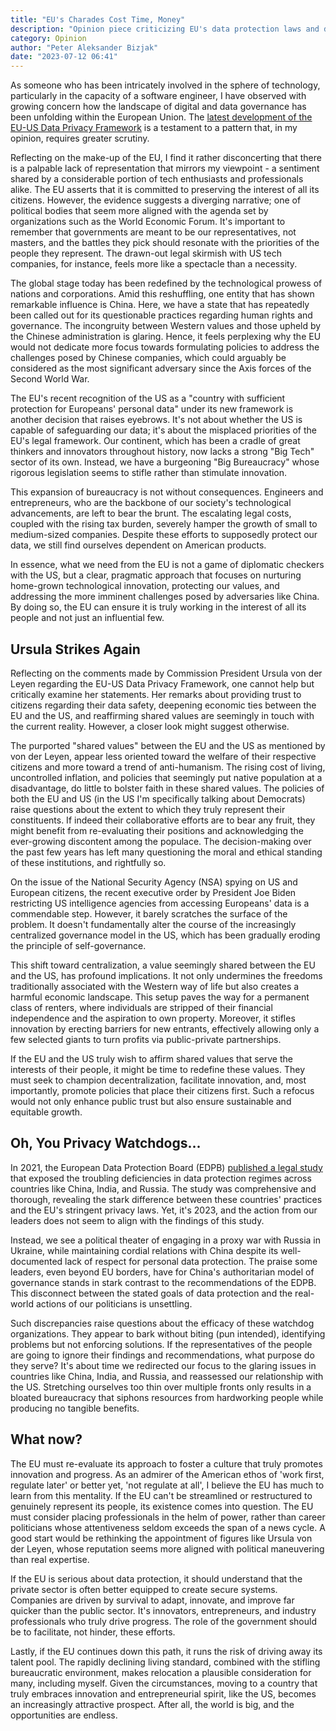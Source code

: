 ```yaml
---
title: "EU's Charades Cost Time, Money"
description: "Opinion piece criticizing EU's data protection laws and double-standards in picking battles with foreign governments, companies"
category: Opinion
author: "Peter Aleksander Bizjak"
date: "2023-07-12 06:41"
---
```


As someone who has been intricately involved in the sphere of technology, particularly in the capacity of a software engineer, I have observed with growing concern how the landscape of digital and data governance has been unfolding within the European Union. The [latest development of the EU-US Data Privacy Framework](https://www.politico.eu/article/eu-signs-off-on-data-transfers-deal-with-us/) is a testament to a pattern that, in my opinion, requires greater scrutiny.

Reflecting on the make-up of the EU, I find it rather disconcerting that there is a palpable lack of representation that mirrors my viewpoint - a sentiment shared by a considerable portion of tech enthusiasts and professionals alike. The EU asserts that it is committed to preserving the interest of all its citizens. However, the evidence suggests a diverging narrative; one of political bodies that seem more aligned with the agenda set by organizations such as the World Economic Forum. It's important to remember that governments are meant to be our representatives, not masters, and the battles they pick should resonate with the priorities of the people they represent. The drawn-out legal skirmish with US tech companies, for instance, feels more like a spectacle than a necessity.

The global stage today has been redefined by the technological prowess of nations and corporations. Amid this reshuffling, one entity that has shown remarkable influence is China. Here, we have a state that has repeatedly been called out for its questionable practices regarding human rights and governance. The incongruity between Western values and those upheld by the Chinese administration is glaring. Hence, it feels perplexing why the EU would not dedicate more focus towards formulating policies to address the challenges posed by Chinese companies, which could arguably be considered as the most significant adversary since the Axis forces of the Second World War.

The EU's recent recognition of the US as a "country with sufficient protection for Europeans' personal data" under its new framework is another decision that raises eyebrows. It's not about whether the US is capable of safeguarding our data; it's about the misplaced priorities of the EU's legal framework. Our continent, which has been a cradle of great thinkers and innovators throughout history, now lacks a strong "Big Tech" sector of its own. Instead, we have a burgeoning "Big Bureaucracy" whose rigorous legislation seems to stifle rather than stimulate innovation.

This expansion of bureaucracy is not without consequences. Engineers and entrepreneurs, who are the backbone of our society's technological advancements, are left to bear the brunt. The escalating legal costs, coupled with the rising tax burden, severely hamper the growth of small to medium-sized companies. Despite these efforts to supposedly protect our data, we still find ourselves dependent on American products.

In essence, what we need from the EU is not a game of diplomatic checkers with the US, but a clear, pragmatic approach that focuses on nurturing home-grown technological innovation, protecting our values, and addressing the more imminent challenges posed by adversaries like China. By doing so, the EU can ensure it is truly working in the interest of all its people and not just an influential few.

## Ursula Strikes Again

Reflecting on the comments made by Commission President Ursula von der Leyen regarding the EU-US Data Privacy Framework, one cannot help but critically examine her statements. Her remarks about providing trust to citizens regarding their data safety, deepening economic ties between the EU and the US, and reaffirming shared values are seemingly in touch with the current reality. However, a closer look might suggest otherwise.

The purported "shared values" between the EU and the US as mentioned by von der Leyen, appear less oriented toward the welfare of their respective citizens and more toward a trend of anti-humanism. The rising cost of living, uncontrolled inflation, and policies that seemingly put native population at a disadvantage, do little to bolster faith in these shared values. The policies of both the EU and US (in the US I'm specifically talking about Democrats) raise questions about the extent to which they truly represent their constituents. If indeed their collaborative efforts are to bear any fruit, they might benefit from re-evaluating their positions and acknowledging the ever-growing discontent among the populace. The decision-making over the past few years has left many questioning the moral and ethical standing of these institutions, and rightfully so.

On the issue of the National Security Agency (NSA) spying on US and European citizens, the recent executive order by President Joe Biden restricting US intelligence agencies from accessing Europeans' data is a commendable step. However, it barely scratches the surface of the problem. It doesn't fundamentally alter the course of the increasingly centralized governance model in the US, which has been gradually eroding the principle of self-governance.

This shift toward centralization, a value seemingly shared between the EU and the US, has profound implications. It not only undermines the freedoms traditionally associated with the Western way of life but also creates a harmful economic landscape. This setup paves the way for a permanent class of renters, where individuals are stripped of their financial independence and the aspiration to own property. Moreover, it stifles innovation by erecting barriers for new entrants, effectively allowing only a few selected giants to turn profits via public-private partnerships.

If the EU and the US truly wish to affirm shared values that serve the interests of their people, it might be time to redefine these values. They must seek to champion decentralization, facilitate innovation, and, most importantly, promote policies that place their citizens first. Such a refocus would not only enhance public trust but also ensure sustainable and equitable growth.

## Oh, You Privacy Watchdogs...

In 2021, the European Data Protection Board (EDPB) [published a legal study](https://www.dataguidance.com/news/eu-edpb-publishes-legal-study-government-access-data) that exposed the troubling deficiencies in data protection regimes across countries like China, India, and Russia. The study was comprehensive and thorough, revealing the stark difference between these countries' practices and the EU's stringent privacy laws. Yet, it's 2023, and the action from our leaders does not seem to align with the findings of this study.

Instead, we see a political theater of engaging in a proxy war with Russia in Ukraine, while maintaining cordial relations with China despite its well-documented lack of respect for personal data protection. The praise some leaders, even beyond EU borders, have for China's authoritarian model of governance stands in stark contrast to the recommendations of the EDPB. This disconnect between the stated goals of data protection and the real-world actions of our politicians is unsettling.

Such discrepancies raise questions about the efficacy of these watchdog organizations. They appear to bark without biting (pun intended), identifying problems but not enforcing solutions. If the representatives of the people are going to ignore their findings and recommendations, what purpose do they serve? It's about time we redirected our focus to the glaring issues in countries like China, India, and Russia, and reassessed our relationship with the US. Stretching ourselves too thin over multiple fronts only results in a bloated bureaucracy that siphons resources from hardworking people while producing no tangible benefits.

## What now?

The EU must re-evaluate its approach to foster a culture that truly promotes innovation and progress. As an admirer of the American ethos of 'work first, regulate later' or better yet, 'not regulate at all', I believe the EU has much to learn from this mentality. If the EU can't be streamlined or restructured to genuinely represent its people, its existence comes into question. The EU must consider placing professionals in the helm of power, rather than career politicians whose attentiveness seldom exceeds the span of a news cycle. A good start would be rethinking the appointment of figures like Ursula von der Leyen, whose reputation seems more aligned with political maneuvering than real expertise.

If the EU is serious about data protection, it should understand that the private sector is often better equipped to create secure systems. Companies are driven by survival to adapt, innovate, and improve far quicker than the public sector. It's innovators, entrepreneurs, and industry professionals who truly drive progress. The role of the government should be to facilitate, not hinder, these efforts.

Lastly, if the EU continues down this path, it runs the risk of driving away its talent pool. The rapidly declining living standard, combined with the stifling bureaucratic environment, makes relocation a plausible consideration for many, including myself. Given the circumstances, moving to a country that truly embraces innovation and entrepreneurial spirit, like the US, becomes an increasingly attractive prospect. After all, the world is big, and the opportunities are endless.
